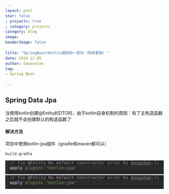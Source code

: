 ```yaml
---
layout: post
star: false
; projects: true
; category: projects
category: blog
image: 
headerImage: false

title: "SpringBoot+Kotlin遇到的一些坑（持续更新）"
date: 2018-12-05
author: dawsonlee
tag:
- Spring Boot

---
```


  [1]: gradle.png

## Spring Data Jpa

当使用kotlin创建@Entity的DTO时，由于kotlin自身机制的原因：有了主构造函数之后就不会创建默认的构造函数了

#### 解决方法

项目中使用kotlin-jpa插件（gradle和maven都可以）

    build.gradle

![gradle][1]
![gradle2](gradle.png)